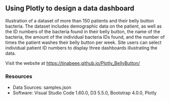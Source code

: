 ## Using Plotly to design a data dashboard 
Illustration of a dataset of more than 150 patients and their belly button bacteria. The dataset includes demographic data on the patient, as well as the ID numbers of the bacteria found in their belly button, the name of the bacteria, the amount of the individual bacteria IDs found, and the number of times the patient washes their belly button per week. Site users can select individual patient ID numbers to display three dashboards illustrating the data.

Visit the website at https://tinabeee.github.io/Plotly_BellyButton/

### Resources
- Data Sources: samples.json
- Software: Visual Studio Code 1.60.0, D3 5.5.0, Bootstrap 4.0.0, Plotly
